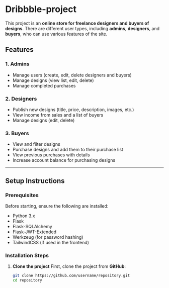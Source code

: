 # Dribbble-project

This project is an **online store for freelance designers and buyers of designs**. There are different user types, including **admins**, **designers**, and **buyers**, who can use various features of the site.

## Features

### 1. Admins
- Manage users (create, edit, delete designers and buyers)
- Manage designs (view list, edit, delete)
- Manage completed purchases

### 2. Designers
- Publish new designs (title, price, description, images, etc.)
- View income from sales and a list of buyers
- Manage designs (edit, delete)

### 3. Buyers
- View and filter designs
- Purchase designs and add them to their purchase list
- View previous purchases with details
- Increase account balance for purchasing designs

---

## Setup Instructions

### Prerequisites
Before starting, ensure the following are installed:

- Python 3.x
- Flask
- Flask-SQLAlchemy
- Flask-JWT-Extended
- Werkzeug (for password hashing)
- TailwindCSS (if used in the frontend)

### Installation Steps

1. **Clone the project**
   First, clone the project from **GitHub**:
   ```bash
   git clone https://github.com/username/repository.git
   cd repository
